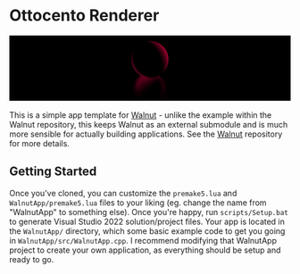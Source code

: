 # Ottocento Renderer

![Ottocento Renderer](./doc/assets/img/banner.jpg)

This is a simple app template for [Walnut](https://github.com/TheCherno/Walnut) - unlike the example within the Walnut repository, this keeps Walnut as an external submodule and is much more sensible for actually building applications. See the [Walnut](https://github.com/TheCherno/Walnut) repository for more details.

## Getting Started
Once you've cloned, you can customize the `premake5.lua` and `WalnutApp/premake5.lua` files to your liking (eg. change the name from "WalnutApp" to something else).  Once you're happy, run `scripts/Setup.bat` to generate Visual Studio 2022 solution/project files. Your app is located in the `WalnutApp/` directory, which some basic example code to get you going in `WalnutApp/src/WalnutApp.cpp`. I recommend modifying that WalnutApp project to create your own application, as everything should be setup and ready to go.
